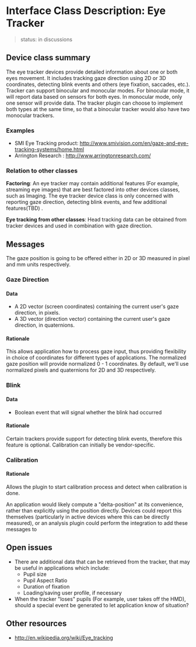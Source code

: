 # Interface Class Description: Eye Tracker

> status: in discussions

## Device class summary
The eye tracker devices provide detailed information about one or both eyes movement. It includes tracking gaze direction using 2D or 3D coordinates, detecting blink events and others (eye fixation, saccades, etc.). Tracker can support binocular and monocular modes. For binocular mode, it will report data based on sensors for both eyes. In monocular mode, only one sensor will provide data. 
The tracker plugin can choose to implement both types at the same time, so that a binocular tracker would also have two monocular trackers.

### Examples
- SMI Eye Tracking product: <http://www.smivision.com/en/gaze-and-eye-tracking-systems/home.html>
- Arrington Research : <http://www.arringtonresearch.com/>
	

### Relation to other classes
**Factoring**: An eye tracker may contain additional features (For example, streaming eye images) that are best factored into other devices classes, such as Imaging. The eye tracker device class is only concerned with reporting gaze direction, detecting blink events, and few additional features(TBD) .

**Eye tracking from other classes**: Head tracking data can be obtained from tracker devices and used in combination with gaze direction.

## Messages
The gaze position is going to be offered either in 2D or 3D measured in pixel and mm units respectively.

### Gaze Direction
#### Data
- A 2D vector (screen coordinates) containing the current user's gaze direction, in pixels.
- A 3D vector (direction vector) containing the current user's gaze direction, in quaternions.

#### Rationale
This allows application how to process gaze input, thus providing flexibility in choice of coordinates for different types of applications. The normalized gaze position will provide normalized 0 - 1 coordinates. By default, we'll use normalized pixels and quaternions for 2D and 3D respectively.

### Blink
#### Data
- Boolean event that will signal whether the blink had occurred 

#### Rationale
Certain trackers provide support for detecting blink events, therefore this feature is optional. Calibration can initially be vendor-specific.

### Calibration
#### Rationale
Allows the plugin to start calibration process and detect when calibration is done.

An application would likely compute a "delta-position" at its convenience, rather than explicitly using the position directly. Devices could report this themselves (particularly in active devices where this can be directly measured), or an analysis plugin could perform the integration to add these messages to 

## Open issues

- There are additional data that can be retrieved from the tracker, that may be useful in applications which include:
	- Pupil size
	- Pupil Aspect Ratio
	- Duration of fixation
	- Loading/saving user profile, if necessary
- When the tracker "loses" pupils (For example, user takes off the HMD), should a special event be generated to let application know of situation?

## Other resources
- <http://en.wikipedia.org/wiki/Eye_tracking>
